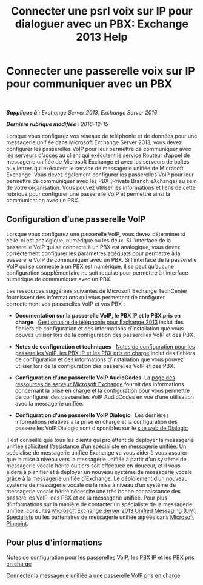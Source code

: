 ﻿---
title: 'Connecter une psrl voix sur IP pour dialoguer avec un PBX: Exchange 2013 Help'
TOCTitle: Connecter une passerelle voix sur IP pour communiquer avec un PBX
ms:assetid: 76bcdc54-3ec2-408a-bdbe-37826580dd62
ms:mtpsurl: https://technet.microsoft.com/fr-fr/library/Aa998872(v=EXCHG.150)
ms:contentKeyID: 50555428
ms.date: 04/24/2018
mtps_version: v=EXCHG.150
ms.translationtype: HT
---

# Connecter une passerelle voix sur IP pour communiquer avec un PBX

 

_**Sapplique à :** Exchange Server 2013, Exchange Server 2016_

_**Dernière rubrique modifiée :** 2016-12-15_

Lorsque vous configurez vos réseaux de téléphonie et de données pour une messagerie unifiée dans Microsoft Exchange Server 2013, vous devez configurer les passerelles VoIP pour leur permettre de communiquer avec les serveurs d’accès au client qui exécutent le service Routeur d’appel de messagerie unifiée de Microsoft Exchange et avec les serveurs de boîtes aux lettres qui exécutent le service de messagerie unifiée de Microsoft Exchange. Vous devez également configurer les passerelles VoIP pour leur permettre de communiquer avec les PBX (Private Branch eXchange) au sein de votre organisation. Vous pouvez utiliser les informations et liens de cette rubrique pour configurer une passerelle VoIP et permettre ainsi la communication avec un PBX.

## Configuration d’une passerelle VoIP

Lorsque vous configurez une passerelle VoIP, vous devez déterminer si celle-ci est analogique, numérique ou les deux. Si l’interface de la passerelle VoIP qui se connecte à un PBX est analogique, vous devez correctement configurer les paramètres adéquats pour permettre à la passerelle VoIP de communiquer avec un PBX. Si l’interface de la passerelle VoIP qui se connecte à un PBX est numérique, il se peut qu’aucune configuration supplémentaire ne soit requise pour permettre à l’interface numérique de communiquer avec un PBX.

Les ressources suggérées suivantes de Microsoft Exchange TechCenter fournissent des informations qui vous permettent de configurer correctement vos passerelles VoIP et vos PBX :

  - **Documentation sur la passerelle VoIP, le PBX IP et le PBX pris en charge**   [Gestionnaire de téléphonie pour Exchange 2013](telephony-advisor-for-exchange-2013-exchange-2013-help.md) inclut des fichiers de configuration et des informations d’installation que vous pouvez utiliser lors de la configuration des passerelles VoIP et des PBX.

  - **Notes de configuration et techniques**   [Notes de configuration pour les passerelles VoIP, les PBX IP et les PBX pris en charge](configuration-notes-for-supported-voip-gateways-ip-pbxs-and-pbxs-exchange-2013-help.md) inclut des fichiers de configuration et des informations d’installation que vous pouvez utiliser lors de la configuration des passerelles VoIP et des PBX.

  - **Configuration d’une passerelle VoIP AudioCodes**  La [page des ressources de serveur Microsoft Exchange](https://www.audiocodes.com/solutions/microsoft/exchange-server) fournit des informations concernant la prise en charge et la configuration pour vous permettre de configurer des passerelles VoIP AudioCodes en vue d’une utilisation avec la messagerie unifiée.

  - **Configuration d’une passerelle VoIP Dialogic**   Les dernières informations relatives à la prise en charge et la configuration des passerelles VoIP Dialogic sont disponibles sur le [site web de Dialogic](https://www.dialogic.com/)

Il est conseillé que tous les clients qui projettent de déployer la messagerie unifiée sollicitent l’assistance d’un spécialiste en messagerie unifiée. Un spécialise de messagerie unifiée Exchange va vous aider à vous assurer que la mise à niveau vers la messagerie unifiée à partir d’un système de messagerie vocale hérité ou tiers soit effectuée en douceur, et il vous aidera à planifier et à déployer un nouveau système de messagerie vocale grâce à la messagerie unifiée d’Exchange. Le déploiement d’un nouveau système de messagerie vocale ou la mise à niveau d’un système de messagerie vocale hérité nécessite une très bonne connaissance des passerelles VoIP, des PBX et de la messagerie unifiée. Pour plus d’informations sur la manière de contacter un spécialiste de la messagerie unifiée, consultez [Microsoft Exchange Server 2013 Unified Messaging (UM) Specialists](https://go.microsoft.com/fwlink/p/?linkid=262708) ou les partenaires de messagerie unifiée agréés dans [Microsoft Pinpoint](https://go.microsoft.com/fwlink/p/?linkid=261951).

## Pour plus d'informations

[Notes de configuration pour les passerelles VoIP, les PBX IP et les PBX pris en charge](configuration-notes-for-supported-voip-gateways-ip-pbxs-and-pbxs-exchange-2013-help.md)

[Connecter la messagerie unifiée à une passerelle VoIP pris en charge](connect-um-to-a-supported-voip-gateway-exchange-2013-help.md)

